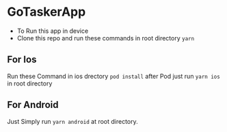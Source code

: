 # GoTaskerApp

- To Run this app in device 
 - Clone this repo and run these commands in root directory `yarn`
## For Ios
 Run these Command in ios drectory `pod install` 
 after Pod just run `yarn ios` in root directory
 
 ## For Android
 
 Just Simply run `yarn android` at root directory.
